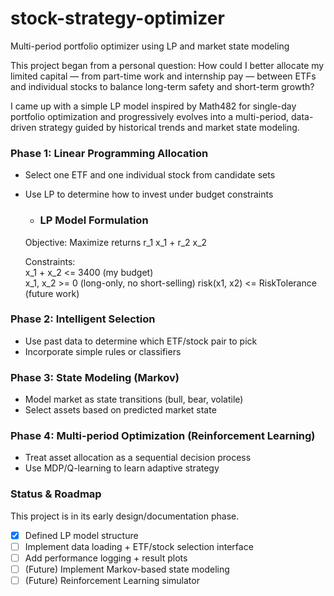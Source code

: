 # stock-strategy-optimizer
Multi-period portfolio optimizer using LP and market state modeling

This project began from a personal question: How could I better allocate my limited capital — from part-time work and internship pay — between ETFs and individual stocks to balance long-term safety and short-term growth? 

I came up with a simple LP model inspired by Math482 for single-day portfolio optimization and progressively evolves into a multi-period, data-driven strategy guided by historical trends and market state modeling.

### Phase 1: Linear Programming Allocation
- Select one ETF and one individual stock from candidate sets
- Use LP to determine how to invest under budget constraints

    - ### LP Model Formulation
    Objective:   Maximize returns r_1 x_1 + r_2 x_2

    Constraints:  
      x_1 + x_2 <= 3400 (my budget)  
      x_1, x_2 >= 0 (long-only, no short-selling)
      risk(x1, x2) <= RiskTolerance (future work)


### Phase 2: Intelligent Selection
- Use past data to determine which ETF/stock pair to pick
- Incorporate simple rules or classifiers

### Phase 3: State Modeling (Markov)
- Model market as state transitions (bull, bear, volatile)
- Select assets based on predicted market state

### Phase 4: Multi-period Optimization (Reinforcement Learning)
- Treat asset allocation as a sequential decision process
- Use MDP/Q-learning to learn adaptive strategy



### Status & Roadmap
This project is in its early design/documentation phase.

- [x] Defined LP model structure
- [ ] Implement data loading + ETF/stock selection interface
- [ ] Add performance logging + result plots
- [ ] (Future) Implement Markov-based state modeling
- [ ] (Future) Reinforcement Learning simulator
